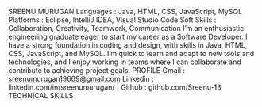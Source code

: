 SREENU MURUGAN
Languages : Java, HTML, CSS, JavaScript, MySQL
Platforms : Eclipse, IntelliJ IDEA, Visual Studio Code
Soft Skills : Collaboration, Creativity, Teamwork, Communication
I’m an enthusiastic engineering graduate eager to start my career as a Software Developer. I have a strong foundation in coding and design, with skills in Java, HTML, CSS, JavaScript, and MySQL. I’m quick to learn and adapt to new tools and technologies, and I enjoy working in teams where I can collaborate and contribute to achieving project goals.
PROFILE
Gmail : sreenumurugan19669@gmail.com
Linkedin : linkedin.com/in/sreenumurugan/ | Github : github.com/Sreenu-13
TECHNICAL SKILLS

